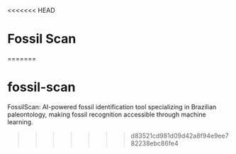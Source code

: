 <<<<<<< HEAD
# Fossil Scan
=======
# fossil-scan
FossilScan: AI-powered fossil identification tool specializing in Brazilian paleontology, making fossil recognition accessible through machine learning.
>>>>>>> d83521cd981d09d42a8f94e9ee782238ebc86fe4

